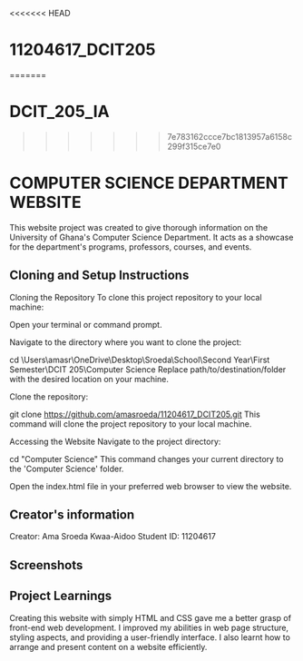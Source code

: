 <<<<<<< HEAD
# 11204617_DCIT205
=======
# DCIT_205_IA
>>>>>>> 7e783162ccce7bc1813957a6158c299f315ce7e0
# COMPUTER SCIENCE DEPARTMENT WEBSITE
This website project was created to give thorough information on the University of Ghana's Computer Science Department. It acts as a showcase for the department's programs, professors, courses, and events.
## Cloning and Setup Instructions
Cloning the Repository
To clone this project repository to your local machine:

Open your terminal or command prompt.

Navigate to the directory where you want to clone the project:

cd \Users\amasr\OneDrive\Desktop\Sroeda\School\Second Year\First Semester\DCIT 205\Computer Science
Replace path/to/destination/folder with the desired location on your machine.

Clone the repository:

git clone https://github.com/amasroeda/11204617_DCIT205.git
This command will clone the project repository to your local machine.

Accessing the Website
Navigate to the project directory:

cd "Computer Science"
This command changes your current directory to the 'Computer Science' folder.

Open the index.html file in your preferred web browser to view the website.
## Creator's information
Creator: Ama Sroeda Kwaa-Aidoo
Student ID: 11204617
## Screenshots

## Project Learnings
Creating this website with simply HTML and CSS gave me a better grasp of front-end web development. I improved my abilities in web page structure, styling aspects, and providing a user-friendly interface. I also learnt how to arrange and present content on a website efficiently.
